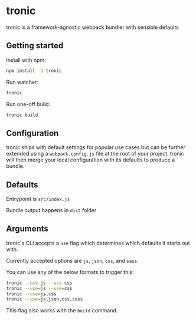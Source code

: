 # tronic

tronic is a framework-agnostic webpack bundler with sensible defaults

## Getting started

Install with npm:

```bash
npm install -D tronic
```

Run watcher:

```bash
tronic
```

Run one-off build:

```bash
tronic build
```

## Configuration

tronic ships with default settings for popular use cases but can be further extended using a `webpack.config.js` file at the root of your project. tronic will then merge your local configuration with its defaults to produce a bundle.

## Defaults

Entrypoint is `src/index.js`

Bundle output happens in `dist` folder

## Arguments

tronic's CLI accepts a `use` flag which determines which defaults it starts out with.

Currently accepted options are `js`, `json`, `css`, and `sass`.

You can use any of the below formats to trigger this:

```bash
tronic --use js --use css
tronic --use=js --use=css
tronic --use=js,css
tronic --use=js,json,css,sass
```

This flag also works with the `build` command.
